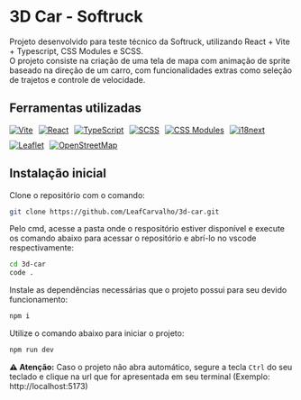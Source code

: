 # 3D Car - Softruck

Projeto desenvolvido para teste técnico da Softruck, utilizando React + Vite + Typescript, CSS Modules e SCSS. </br>
O projeto consiste na criação de uma tela de mapa com animação de sprite baseado na direção de um carro, com funcionalidades extras como seleção de trajetos e controle de velocidade.

## Ferramentas utilizadas

<div style="display: flex; align-items: center; gap: 10px; flex-wrap: wrap;">
  <a href="https://vitejs.dev/" target="_blank">
    <img src="https://img.shields.io/badge/Vite-646CFF?style=for-the-badge&logo=vite&logoColor=white" alt="Vite" />
  </a>
  <a href="https://react.dev/" target="_blank">
    <img src="https://img.shields.io/badge/React-20232A?style=for-the-badge&logo=react&logoColor=61DAFB" alt="React" />
  </a>
  <a href="https://www.typescriptlang.org/" target="_blank">
    <img src="https://img.shields.io/badge/TypeScript-3178C6?style=for-the-badge&logo=typescript&logoColor=white" alt="TypeScript" />
  </a>
  <a href="https://sass-lang.com/" target="_blank">
    <img src="https://img.shields.io/badge/SCSS-CC6699?style=for-the-badge&logo=sass&logoColor=white" alt="SCSS" />
  </a>
  <a href="https://github.com/css-modules/css-modules" target="_blank">
    <img src="https://img.shields.io/badge/CSS%20Modules-264de4?style=for-the-badge&logo=css3&logoColor=white" alt="CSS Modules" />
  </a>
  <a href="https://www.i18next.com/" target="_blank">
    <img src="https://img.shields.io/badge/i18next-26A69A?style=for-the-badge&logo=polymerproject&logoColor=white" alt="i18next" />
  </a>
  <a href="https://leafletjs.com/" target="_blank">
    <img src="https://img.shields.io/badge/Leaflet-199900?style=for-the-badge&logo=leaflet&logoColor=white" alt="Leaflet" />
  </a>
  <a href="https://www.openstreetmap.org/" target="_blank">
    <img src="https://img.shields.io/badge/OpenStreetMap-7EBC6F?style=for-the-badge&logo=openstreetmap&logoColor=white" alt="OpenStreetMap" />
  </a>
</div>

## Instalação inicial

Clone o repositório com o comando:
```bash
git clone https://github.com/LeafCarvalho/3d-car.git
```
Pelo cmd, acesse a pasta onde o respositório estiver disponível e execute os comando abaixo para acessar o repositório e abrí-lo no vscode respectivamente:
```bash
cd 3d-car
code .
```
Instale as dependências necessárias que o projeto possui para seu devido funcionamento:
```bash
npm i
```
Utilize o comando abaixo para iniciar o projeto:
```bash
npm run dev
```
**⚠️ Atenção:** Caso o projeto não abra automático, segure a tecla `Ctrl` do seu teclado e clique na url que for apresentada em seu terminal (Exemplo: http://localhost:5173)

